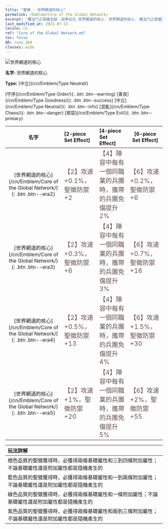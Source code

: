 ```yaml
---
title: "聖徽 - 世界網道的核心"
permalink: /Emblem/Core of the Global Network/
excerpt: "魔法门之英雄无敌：战争纪元 世界網道的核心. 世界網道的核心. 魔法门之英雄无敌：战争纪元 聖徽 世界網道的核心. 魔法门之英雄无敌：战争纪元 中立 世界網道的核心"
last_modified_at: 2021-07-13
locale: cn
ref: "Core of the Global Network.md"
toc: false
QR: rune_304
classes: wide
---
```


  ![世界網道的核心](/images/r/rune_icon_304.png)

 **名字:** 世界網道的核心

 **Type:** [中立](/cn/Emblem/Type Neutral/)

  [守序](/cn/Emblem/Type Order/){: .btn .btn--warning}   [善良](/cn/Emblem/Type Goodness/){: .btn .btn--success}   [中立](/cn/Emblem/Type Neutral/){: .btn .btn--info}   [混亂](/cn/Emblem/Type Chaos/){: .btn .btn--danger}   [邪惡](/cn/Emblem/Type Evil/){: .btn .btn--primary} 

  |  名字    | [2-piece Set Effect] | [4-piece Set Effect] | [6-piece Set Effect]  | 
  |:-----------------------:|:-------------------|:-----------------|----------------| 
  | [世界網道的核心](/cn/Emblem/Core of the Global Network/){: .btn .btn--era2} | <span style="color: #645252;font-size:20px">【2】攻速 +0.1%，聖徽防禦 +2</span> | <span style="color: #645252;font-size:20px">【4】陣容中每有一個同職業的兵團時，攜帶的兵團免傷提升2%</span> | <span style="color: #645252;font-size:20px">【6】攻速 +0.2%，聖徽防禦 +6</span> | 
  | [世界網道的核心](/cn/Emblem/Core of the Global Network/){: .btn .btn--era3} | <span style="color: #645252;font-size:20px">【2】攻速 +0.3%，聖徽防禦 +6</span> | <span style="color: #645252;font-size:20px">【4】陣容中每有一個同職業的兵團時，攜帶的兵團免傷提升3%</span> | <span style="color: #645252;font-size:20px">【6】攻速 +0.7%，聖徽防禦 +16</span> | 
  | [世界網道的核心](/cn/Emblem/Core of the Global Network/){: .btn .btn--era4} | <span style="color: #645252;font-size:20px">【2】攻速 +0.5%，聖徽防禦 +13</span> | <span style="color: #645252;font-size:20px">【4】陣容中每有一個同職業的兵團時，攜帶的兵團免傷提升4%</span> | <span style="color: #645252;font-size:20px">【6】攻速 +1.5%，聖徽防禦 +30</span> | 
  | [世界網道的核心](/cn/Emblem/Core of the Global Network/){: .btn .btn--era5} | <span style="color: #645252;font-size:20px">【2】攻速 +1%，聖徽防禦 +20</span> | <span style="color: #645252;font-size:20px">【4】陣容中每有一個同職業的兵團時，攜帶的兵團免傷提升5%</span> | <span style="color: #645252;font-size:20px">【6】攻速 +2%，聖徽防禦 +55</span> | 

  |         玩法詳解            | 
  |:-------------------------------|
  | 橙色品質的聖徽獲得時，必獲得兩條基礎屬性和三到四條附加屬性；不論基礎屬性還是附加屬性都是隨機產生的 |
  | 藍色品質的聖徽獲得時，必獲得兩條基礎屬性和一到兩條附加屬性；不論基礎屬性還是附加屬性都是隨機產生的 |
  | 綠色品質的聖徽獲得時，必獲得兩條基礎屬性和一條附加屬性；不論基礎屬性還是附加屬性都是隨機產生的 |
  | 紫色品質的聖徽獲得時，必獲得兩條基礎屬性和兩到三條附加屬性；不論基礎屬性還是附加屬性都是隨機產生的 |
